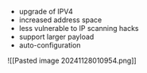 - upgrade of IPV4
- increased address space
- less vulnerable to IP scanning hacks
- support larger payload
- auto-configuration

![[Pasted image 20241128010954.png]]
